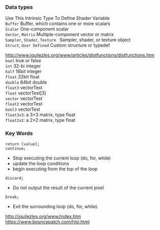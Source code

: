 ### Data types  

Use This Intrinsic Type    To Define Shader Variable   
`Buffer`    Buffer, which contains one or more scalars  
`Scalar`    One-component scalar  
`Vector`, `Matrix`    Multiple-component vector or matrix  
`Sampler`, `Shader`, `Texture `   Sampler, shader, or texture object  
`Struct`, `User Defined`    Custom structure or typedef  

http://www.iquilezles.org/www/articles/distfunctions/distfunctions.htm   
`bool` true or false  
`int` 32-bi integer  
`half` 16bit integer  
`float` 32bit float  
`double` 64bit double  
`float3` vectorTest  
`float` vectorTest[3]  
`vector` vectorTest  
`float2` vectorTest    
`bool3` vectorTest    
`float3x3`: a 3×3 matrix, type float  
`float2x2`: a 2×2 matrix, type float  

### Key Words

`return [value];`  
`continue;`   
- Stop executing the current loop (do, for, while)  
- update the loop conditions  
- begin executing from the top of the loop  

`discard;`  
- Do not output the result of the current pixel   

`break;`  
- Exit the surrounding loop (do, for, while).

http://iquilezles.org/www/index.htm   
https://www.bouncepatch.com/hlsl.html  


